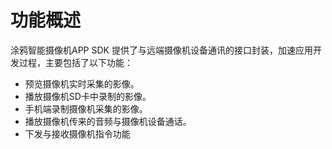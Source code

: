 

# 功能概述

涂鸦智能摄像机APP SDK 提供了与远端摄像机设备通讯的接口封装，加速应用开发过程，主要包括了以下功能：

- 预览摄像机实时采集的影像。
- 播放摄像机SD卡中录制的影像。
- 手机端录制摄像机采集的影像。
- 播放摄像机传来的音频与摄像机设备通话。
- 下发与接收摄像机指令功能

